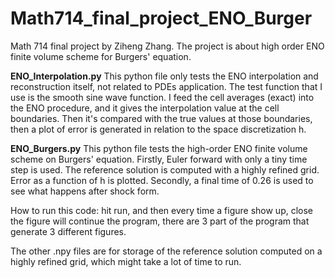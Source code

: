 # Math714_final_project_ENO_Burger
Math 714 final project by Ziheng Zhang. The project is about high order ENO finite volume scheme for Burgers' equation. 


**ENO_Interpolation.py**
This python file only tests the ENO interpolation and reconstruction itself, not related to PDEs application. The test function that I use is the smooth sine wave function. I feed the cell averages (exact) into the ENO procedure, and it gives the interpolation value at the cell boundaries. Then it's compared with the true values at those boundaries, then a plot of error is generated in relation to the space discretization h. 

**ENO_Burgers.py**
This python file tests the high-order ENO finite volume scheme on Burgers' equation. Firstly, Euler forward with only a tiny time step is used. The reference solution is computed with a highly refined grid. Error as a function of h is plotted. Secondly, a final time of 0.26 is used to see what happens after shock form. 

How to run this code: hit run, and then every time a figure show up, close the figure will continue the program, there are 3 part of the program that generate 3 different figures. 

The other .npy files are for storage of the reference solution computed on a highly refined grid, which might take a lot of time to run.
